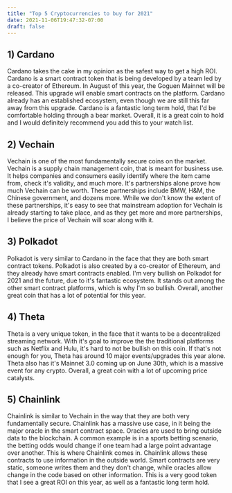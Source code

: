 ```yaml
---
title: "Top 5 Cryptocurrencies to buy for 2021"
date: 2021-11-06T19:47:32-07:00
draft: false
---
```





## 1) Cardano

Cardano takes the cake in my opinion as the safest way to get a high ROI. Cardano is a smart contract token that is being developed by a team led by a co-creator of Ethereum. In August of this year, the Goguen Mainnet will be released. This upgrade will enable smart contracts on the platform. Cardano already has an established ecosystem, even though we are still this far away from this upgrade. Cardano is a fantastic long term hold, that I'd be comfortable holding through a bear market. Overall, it is a great coin to hold and I would definitely recommend you add this to your watch list.

## 2) Vechain
Vechain is one of the most fundamentally secure coins on the market. Vechain is a supply chain management coin, that is meant for business use. It helps companies and consumers easily identify where the item came from, check it's validity, and much more. It's partnerships alone prove how much Vechain can be worth. These partnerships include BMW, H&M, the Chinese government, and dozens more. While we don't know the extent of these partnerships, it's easy to see that mainstream adoption for Vechain is already starting to take place, and as they get more and more partnerships, I believe the price of Vechain will soar along with it.

## 3) Polkadot

Polkadot is very similar to Cardano in the face that they are both smart contract tokens. Polkadot is also created by a co-creator of Ethereum, and they already have smart contracts enabled. I'm very bullish on Polkadot for 2021 and the future, due to it's fantastic ecosystem. It stands out among the other smart contract platforms, which is why I'm so bullish. Overall, another great coin that has a lot of potential for this year.

## 4) Theta
Theta is a very unique token, in the face that it wants to be a decentralized streaming network. With it's goal to improve the the traditional platforms such as Netflix and Hulu, it's hard to not be bullish on this coin. If that's not enough for you, Theta has around 10 major events/upgrades this year alone. Theta also has it's Mainnet 3.0 coming up on June 30th, which is a massive event for any crypto. Overall, a great coin with a lot of  upcoming price catalysts. 

## 5) Chainlink
Chainlink is similar to Vechain in the way that they are both very fundamentally secure. Chainlink has a massive use case, in it being the major oracle in the smart contract space. Oracles are used to bring outside data to the blockchain. A common example is in a sports betting scenario, the betting odds would change if one team had a large point advantage over another. This is where Chainlink comes in. Chainlink allows these contracts to use information in the outside world. Smart contracts are very static, someone writes them and they don't change, while oracles allow change in the code based on other information. This is a very good token that I see a great ROI on this year, as well as a fantastic long term hold.